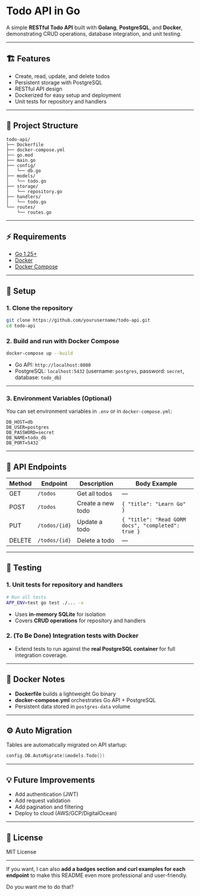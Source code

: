 # Todo API in Go

A simple **RESTful Todo API** built with **Golang**, **PostgreSQL**, and **Docker**, demonstrating CRUD operations, database integration, and unit testing.

---

## 🏗️ Features

* Create, read, update, and delete todos
* Persistent storage with PostgreSQL
* RESTful API design
* Dockerized for easy setup and deployment
* Unit tests for repository and handlers

---

## 📁 Project Structure

```
todo-api/
├── Dockerfile
├── docker-compose.yml
├── go.mod
├── main.go
├── config/
│   └── db.go
├── models/
│   └── todo.go
├── storage/
│   └── repository.go
├── handlers/
│   └── todo.go
└── routes/
    └── routes.go
```

---

## ⚡ Requirements

* [Go 1.25+](https://golang.org/dl/)
* [Docker](https://www.docker.com/get-started)
* [Docker Compose](https://docs.docker.com/compose/install/)

---

## 🔧 Setup

### 1. Clone the repository

```bash
git clone https://github.com/yourusername/todo-api.git
cd todo-api
```

### 2. Build and run with Docker Compose

```bash
docker-compose up --build
```

* Go API: `http://localhost:8080`
* PostgreSQL: `localhost:5432` (username: `postgres`, password: `secret`, database: `todo_db`)

---

### 3. Environment Variables (Optional)

You can set environment variables in `.env` or in `docker-compose.yml`:

```
DB_HOST=db
DB_USER=postgres
DB_PASSWORD=secret
DB_NAME=todo_db
DB_PORT=5432
```

---

## 🚀 API Endpoints

| Method | Endpoint      | Description       | Body Example                                       |
| ------ | ------------- | ----------------- | -------------------------------------------------- |
| GET    | `/todos`      | Get all todos     | —                                                  |
| POST   | `/todos`      | Create a new todo | `{ "title": "Learn Go" }`                          |
| PUT    | `/todos/{id}` | Update a todo     | `{ "title": "Read GORM docs", "completed": true }` |
| DELETE | `/todos/{id}` | Delete a todo     | —                                                  |

---

## 🧪 Testing

### 1. Unit tests for repository and handlers

```bash
# Run all tests
APP_ENV=test go test ./... -v
```

* Uses **in-memory SQLite** for isolation
* Covers **CRUD operations** for repository and handlers

### 2. (To Be Done) Integration tests with Docker

* Extend tests to run against the **real PostgreSQL container** for full integration coverage.

---

## 🐳 Docker Notes

* **Dockerfile** builds a lightweight Go binary
* **docker-compose.yml** orchestrates Go API + PostgreSQL
* Persistent data stored in `postgres-data` volume

---

## ⚙️ Auto Migration

Tables are automatically migrated on API startup:

```go
config.DB.AutoMigrate(&models.Todo{})
```

---

## 💡 Future Improvements

* Add authentication (JWT)
* Add request validation
* Add pagination and filtering
* Deploy to cloud (AWS/GCP/DigitalOcean)

---

## 📜 License

MIT License

---

If you want, I can also **add a badges section and curl examples for each endpoint** to make this README even more professional and user-friendly.

Do you want me to do that?
